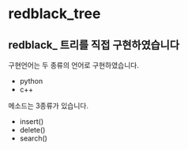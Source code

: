 # redblack_tree

## redblack_ 트리를 직접 구현하였습니다

구현언어는 두 종류의 언어로 구현하였습니다.
* python
* c++

메소드는 3종류가 있습니다.
* insert()
* delete()
* search()
